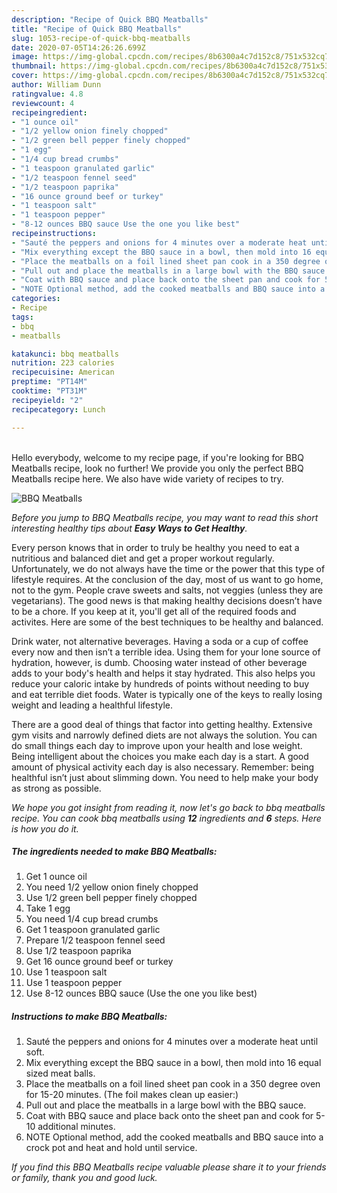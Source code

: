 ```yaml
---
description: "Recipe of Quick BBQ Meatballs"
title: "Recipe of Quick BBQ Meatballs"
slug: 1053-recipe-of-quick-bbq-meatballs
date: 2020-07-05T14:26:26.699Z
image: https://img-global.cpcdn.com/recipes/8b6300a4c7d152c8/751x532cq70/bbq-meatballs-recipe-main-photo.jpg
thumbnail: https://img-global.cpcdn.com/recipes/8b6300a4c7d152c8/751x532cq70/bbq-meatballs-recipe-main-photo.jpg
cover: https://img-global.cpcdn.com/recipes/8b6300a4c7d152c8/751x532cq70/bbq-meatballs-recipe-main-photo.jpg
author: William Dunn
ratingvalue: 4.8
reviewcount: 4
recipeingredient:
- "1 ounce oil"
- "1/2 yellow onion finely chopped"
- "1/2 green bell pepper finely chopped"
- "1 egg"
- "1/4 cup bread crumbs"
- "1 teaspoon granulated garlic"
- "1/2 teaspoon fennel seed"
- "1/2 teaspoon paprika"
- "16 ounce ground beef or turkey"
- "1 teaspoon salt"
- "1 teaspoon pepper"
- "8-12 ounces BBQ sauce Use the one you like best"
recipeinstructions:
- "Sauté the peppers and onions for 4 minutes over a moderate heat until soft."
- "Mix everything except the BBQ sauce in a bowl, then mold into 16 equal sized meat balls."
- "Place the meatballs on a foil lined sheet pan cook in a 350 degree oven for 15-20 minutes. (The foil makes clean up easier:)"
- "Pull out and place the meatballs in a large bowl with the BBQ sauce."
- "Coat with BBQ sauce and place back onto the sheet pan and cook for 5-10 additional minutes."
- "NOTE Optional method, add the cooked meatballs and BBQ sauce into a crock pot and heat and hold until service."
categories:
- Recipe
tags:
- bbq
- meatballs

katakunci: bbq meatballs 
nutrition: 223 calories
recipecuisine: American
preptime: "PT14M"
cooktime: "PT31M"
recipeyield: "2"
recipecategory: Lunch

---
```

<br>
Hello everybody, welcome to my recipe page, if you're looking for BBQ Meatballs recipe, look no further! We provide you only the perfect BBQ Meatballs recipe here. We also have wide variety of recipes to try.
<br>


![BBQ Meatballs](https://img-global.cpcdn.com/recipes/8b6300a4c7d152c8/751x532cq70/bbq-meatballs-recipe-main-photo.jpg)

<i>Before you jump to BBQ Meatballs recipe, you may want to read this short interesting healthy tips about <strong>Easy Ways to Get Healthy</strong>.</i>

Every person knows that in order to truly be healthy you need to eat a nutritious and balanced diet and get a proper workout regularly. Unfortunately, we do not always have the time or the power that this type of lifestyle requires. At the conclusion of the day, most of us want to go home, not to the gym. People crave sweets and salts, not veggies (unless they are vegetarians). The good news is that making healthy decisions doesn’t have to be a chore. If you keep at it, you'll get all of the required foods and activites. Here are some of the best techniques to be healthy and balanced.

Drink water, not alternative beverages. Having a soda or a cup of coffee every now and then isn’t a terrible idea. Using them for your lone source of hydration, however, is dumb. Choosing water instead of other beverage adds to your body's health and helps it stay hydrated. This also helps you reduce your caloric intake by hundreds of points without needing to buy and eat terrible diet foods. Water is typically one of the keys to really losing weight and leading a healthful lifestyle.

There are a good deal of things that factor into getting healthy. Extensive gym visits and narrowly defined diets are not always the solution. You can do small things each day to improve upon your health and lose weight. Being intelligent about the choices you make each day is a start. A good amount of physical activity each day is also necessary. Remember: being healthful isn’t just about slimming down. You need to help make your body as strong as possible. 


<i>We hope you got insight from reading it, now let's go back to bbq meatballs recipe. You can cook bbq meatballs using <strong>12</strong> ingredients and <strong>6</strong> steps. Here is how you do it.
</i>

##### The ingredients needed to make BBQ Meatballs:

1. Get 1 ounce oil
1. You need 1/2 yellow onion finely chopped
1. Use 1/2 green bell pepper finely chopped
1. Take 1 egg
1. You need 1/4 cup bread crumbs
1. Get 1 teaspoon granulated garlic
1. Prepare 1/2 teaspoon fennel seed
1. Use 1/2 teaspoon paprika
1. Get 16 ounce ground beef or turkey
1. Use 1 teaspoon salt
1. Use 1 teaspoon pepper
1. Use 8-12 ounces BBQ sauce (Use the one you like best)


##### Instructions to make BBQ Meatballs:

1. Sauté the peppers and onions for 4 minutes over a moderate heat until soft.
1. Mix everything except the BBQ sauce in a bowl, then mold into 16 equal sized meat balls.
1. Place the meatballs on a foil lined sheet pan cook in a 350 degree oven for 15-20 minutes. (The foil makes clean up easier:)
1. Pull out and place the meatballs in a large bowl with the BBQ sauce.
1. Coat with BBQ sauce and place back onto the sheet pan and cook for 5-10 additional minutes.
1. NOTE Optional method, add the cooked meatballs and BBQ sauce into a crock pot and heat and hold until service.


<i>If you find this BBQ Meatballs recipe valuable please share it to your friends or family, thank you and good luck.</i>
